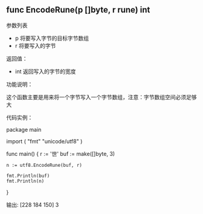 
## func EncodeRune(p []byte, r rune) int

参数列表

- p 将要写入字节的目标字节数组
- r 将要写入的字节

返回值：

- int  返回写入的字节的宽度

功能说明：

这个函数主要是用来将一个字节写入一个字节数组，注意：字节数组空间必须足够大

代码实例：

package main

import (
	"fmt"
	"unicode/utf8"
)

func main() {
	r := '世'
	buf := make([]byte, 3)

	n := utf8.EncodeRune(buf, r)

	fmt.Println(buf)
	fmt.Println(n)

}

输出:
[228 184 150]
3